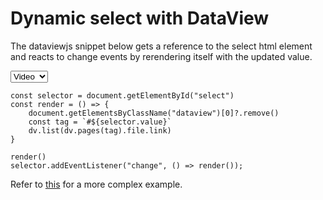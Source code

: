 # Dynamic select with DataView

The dataviewjs snippet below gets a reference to the select html element and reacts to change events by rerendering itself with the updated value.

<select id="select">  
 <option value="video">Video</option>  
 <option value="index">Index</option>  
 <option value="plugin">Plugin</option>  
 <option value="todo">Todo</option>  
</select>

```dataviewjs
const selector = document.getElementById("select")
const render = () => {
	document.getElementsByClassName("dataview")[0]?.remove()
	const tag = `#${selector.value}`
	dv.list(dv.pages(tag).file.link)
}

render()
selector.addEventListener("change", () => render());

```

Refer to [this](https://github.com/kuroshirouma/obsidian-dataview-table-filter-menu) for a more complex example.